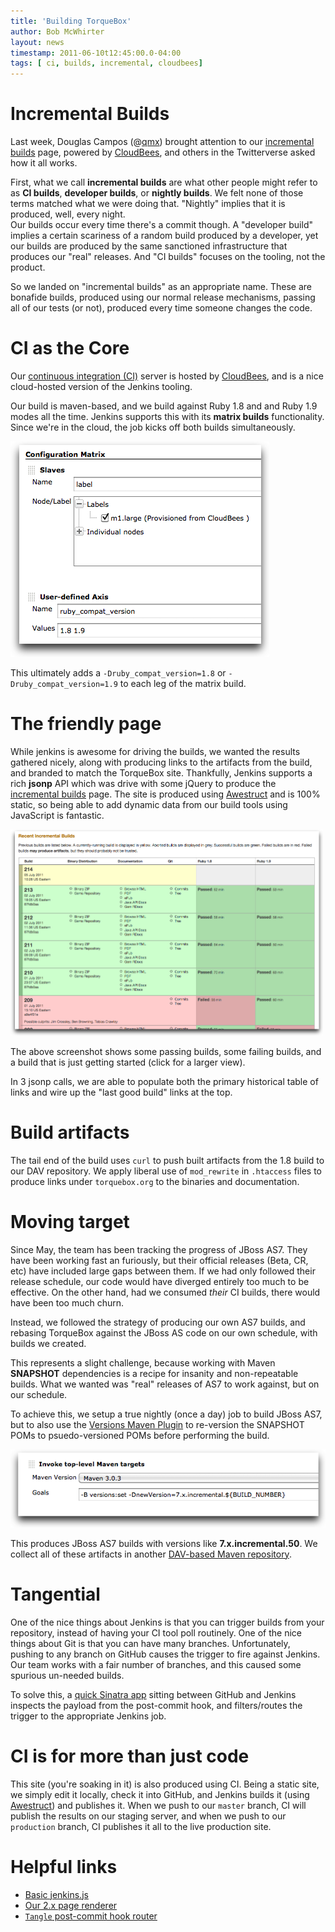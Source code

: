 ```yaml
---
title: 'Building TorqueBox'
author: Bob McWhirter
layout: news
timestamp: 2011-06-10t12:45:00.0-04:00
tags: [ ci, builds, incremental, cloudbees]
---
```


[qmx]: http://twitter.com/#!/qmx/status/85571888990003200
[2x-builds]: /2x/builds/
[CloudBees]: http://cloudbees.com/
[ci]: https://torquebox.ci.cloudbees.com/
[matrix]: /images/ci-post/jenkins-matrix.png
[Awestruct]: http://awestruct.org/
[Versions Maven Plugin]: http://mojo.codehaus.org/versions-maven-plugin/
[as7-reversion]: /images/ci-post/as7-reversion.png
[jboss-as-dist]: https://repository-torquebox.forge.cloudbees.com/upstream/org/jboss/as/jboss-as-dist/
[tangle]: https://github.com/torquebox/tangle

# Incremental Builds

Last week, Douglas Campos (@[qmx]) brought attention to our [incremental builds][2x-builds]
page, powered by [CloudBees], and others in the Twitterverse asked how it all works.  

First, what we call **incremental builds** are what other people might refer to as 
**CI builds**, **developer builds**, or **nightly builds**.  We felt none of those terms
matched what we were doing that.  "Nightly" implies that it is produced, well, every night.  
Our builds occur every time there's a commit though.  A "developer build" implies a certain
scariness of a random build produced by a developer, yet our builds are produced by
the same sanctioned infrastructure that produces our "real" releases. And "CI builds" focuses
on the tooling, not the product.

So we landed on "incremental builds" as an appropriate name.  These are bonafide builds,
produced using our normal release mechanisms, passing all of our tests (or not), produced every 
time someone changes the code.

# CI as the Core

Our [continuous integration (CI)][ci] server is hosted by [CloudBees], and is a nice
cloud-hosted version of the Jenkins tooling.  

Our build is maven-based, and we build against Ruby 1.8 and and Ruby 1.9 modes all
the time.  Jenkins supports this with its **matrix builds** functionality.  Since we're
in the cloud, the job kicks off both builds simultaneously.

![Matrix configuration][matrix]

This ultimately adds a `-Druby_compat_version=1.8` or `-Druby_compat_version=1.9` to each
leg of the matrix build.

# The friendly page

While jenkins is awesome for driving the builds, we wanted the results gathered
nicely, along with producing links to the artifacts from the build, and branded
to match the TorqueBox site.   Thankfully, Jenkins supports a rich **jsonp** 
API which was drive with some jQuery to produce the [incremental builds][2x-builds]
page.  The site is produced using [Awestruct] and is 100% static, so being able to
add dynamic data from our build tools using JavaScript is fantastic.

<a href="/images/ci-post/2x-builds.png"><img src="/images/ci-post/2x-builds.png" style="width: 500px"/></a>

The above screenshot shows some passing builds, some failing builds, and a build that
is just getting started (click for a larger view).

In 3 jsonp calls, we are able to populate both the primary historical table of links
and wire up the "last good build" links at the top.  

# Build artifacts

The tail end of the build uses `curl` to push built artifacts from the 1.8 build
to our DAV repository.  We apply liberal use of `mod_rewrite` in `.htaccess` files to
produce links under `torquebox.org` to the binaries and documentation.

# Moving target

Since May, the team has been tracking the progress of JBoss AS7. They have been working
fast an furiously, but their official releases (Beta, CR, etc) have included large gaps
between them.  If we had only followed their release schedule, our code would have diverged
entirely too much to be effective.  On the other hand, had we consumed *their* CI builds,
there would have been too much churn.

Instead, we followed the strategy of producing our own AS7 builds, and rebasing TorqueBox
against the JBoss AS code on our own schedule, with builds we created.

This represents a slight challenge, because working with Maven **SNAPSHOT** dependencies
is a recipe for insanity and non-repeatable builds.  What we wanted was "real" releases
of AS7 to work against, but on our schedule.

To achieve this, we setup a true nightly (once a day) job to build JBoss AS7, but to
also use the [Versions Maven Plugin] to re-version the SNAPSHOT POMs to psuedo-versioned
POMs before performing the build.

![AS7 reversion][as7-reversion]

This produces JBoss AS7 builds with versions like **7.x.incremental.50**.  We collect all
of these artifacts in another [DAV-based Maven repository][jboss-as-dist].

# Tangential

One of the nice things about Jenkins is that you can trigger builds from your repository,
instead of having your CI tool poll routinely.  One of the nice things about Git is that
you can have many branches.  Unfortunately, pushing to any branch on GitHub causes the
trigger to fire against Jenkins.  Our team works with a fair number of branches, and 
this caused some spurious un-needed builds.

To solve this, a [quick Sinatra app][tangle] sitting between GitHub and Jenkins inspects the 
payload from the post-commit hook, and filters/routes the trigger to the appropriate
Jenkins job.

# CI is for more than just code

This site (you're soaking in it) is also produced using CI.  Being a static site, we simply
edit it locally, check it into GitHub, and Jenkins builds it (using [Awestruct]) and publishes
it.  When we push to our `master` branch, CI will publish the results on our staging server,
and when we push to our `production` branch, CI publishes it all to the live production site.

# Helpful links

* [Basic jenkins.js](https://github.com/torquebox/torquebox.org/blob/master/javascripts/jenkins.js)
* [Our 2.x page renderer](https://github.com/torquebox/torquebox.org/blob/master/2x/builds/incremental-builds.js)
* [`Tangle` post-commit hook router](https://github.com/torquebox/tangle)
